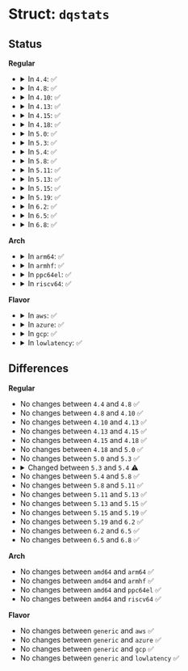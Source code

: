 # Struct: <code>dqstats</code>

## Status
<b>Regular</b>
<ul>
<li>
<details>
<summary>In <code>4.4</code>: ✅</summary>

```c
struct dqstats {
    int stat[8];
    struct percpu_counter counter[8];
};
```
</details>
</li>
<li>
<details>
<summary>In <code>4.8</code>: ✅</summary>

```c
struct dqstats {
    int stat[8];
    struct percpu_counter counter[8];
};
```
</details>
</li>
<li>
<details>
<summary>In <code>4.10</code>: ✅</summary>

```c
struct dqstats {
    int stat[8];
    struct percpu_counter counter[8];
};
```
</details>
</li>
<li>
<details>
<summary>In <code>4.13</code>: ✅</summary>

```c
struct dqstats {
    int stat[8];
    struct percpu_counter counter[8];
};
```
</details>
</li>
<li>
<details>
<summary>In <code>4.15</code>: ✅</summary>

```c
struct dqstats {
    int stat[8];
    struct percpu_counter counter[8];
};
```
</details>
</li>
<li>
<details>
<summary>In <code>4.18</code>: ✅</summary>

```c
struct dqstats {
    int stat[8];
    struct percpu_counter counter[8];
};
```
</details>
</li>
<li>
<details>
<summary>In <code>5.0</code>: ✅</summary>

```c
struct dqstats {
    int stat[8];
    struct percpu_counter counter[8];
};
```
</details>
</li>
<li>
<details>
<summary>In <code>5.3</code>: ✅</summary>

```c
struct dqstats {
    int stat[8];
    struct percpu_counter counter[8];
};
```
</details>
</li>
<li>
<details>
<summary>In <code>5.4</code>: ✅</summary>

```c
struct dqstats {
    long unsigned int stat[8];
    struct percpu_counter counter[8];
};
```
</details>
</li>
<li>
<details>
<summary>In <code>5.8</code>: ✅</summary>

```c
struct dqstats {
    long unsigned int stat[8];
    struct percpu_counter counter[8];
};
```
</details>
</li>
<li>
<details>
<summary>In <code>5.11</code>: ✅</summary>

```c
struct dqstats {
    long unsigned int stat[8];
    struct percpu_counter counter[8];
};
```
</details>
</li>
<li>
<details>
<summary>In <code>5.13</code>: ✅</summary>

```c
struct dqstats {
    long unsigned int stat[8];
    struct percpu_counter counter[8];
};
```
</details>
</li>
<li>
<details>
<summary>In <code>5.15</code>: ✅</summary>

```c
struct dqstats {
    long unsigned int stat[8];
    struct percpu_counter counter[8];
};
```
</details>
</li>
<li>
<details>
<summary>In <code>5.19</code>: ✅</summary>

```c
struct dqstats {
    long unsigned int stat[8];
    struct percpu_counter counter[8];
};
```
</details>
</li>
<li>
<details>
<summary>In <code>6.2</code>: ✅</summary>

```c
struct dqstats {
    long unsigned int stat[8];
    struct percpu_counter counter[8];
};
```
</details>
</li>
<li>
<details>
<summary>In <code>6.5</code>: ✅</summary>

```c
struct dqstats {
    long unsigned int stat[8];
    struct percpu_counter counter[8];
};
```
</details>
</li>
<li>
<details>
<summary>In <code>6.8</code>: ✅</summary>

```c
struct dqstats {
    long unsigned int stat[8];
    struct percpu_counter counter[8];
};
```
</details>
</li>
</ul>
<b>Arch</b>
<ul>
<li>
<details>
<summary>In <code>arm64</code>: ✅</summary>

```c
struct dqstats {
    long unsigned int stat[8];
    struct percpu_counter counter[8];
};
```
</details>
</li>
<li>
<details>
<summary>In <code>armhf</code>: ✅</summary>

```c
struct dqstats {
    long unsigned int stat[8];
    struct percpu_counter counter[8];
};
```
</details>
</li>
<li>
<details>
<summary>In <code>ppc64el</code>: ✅</summary>

```c
struct dqstats {
    long unsigned int stat[8];
    struct percpu_counter counter[8];
};
```
</details>
</li>
<li>
<details>
<summary>In <code>riscv64</code>: ✅</summary>

```c
struct dqstats {
    long unsigned int stat[8];
    struct percpu_counter counter[8];
};
```
</details>
</li>
</ul>
<b>Flavor</b>
<ul>
<li>
<details>
<summary>In <code>aws</code>: ✅</summary>

```c
struct dqstats {
    long unsigned int stat[8];
    struct percpu_counter counter[8];
};
```
</details>
</li>
<li>
<details>
<summary>In <code>azure</code>: ✅</summary>

```c
struct dqstats {
    long unsigned int stat[8];
    struct percpu_counter counter[8];
};
```
</details>
</li>
<li>
<details>
<summary>In <code>gcp</code>: ✅</summary>

```c
struct dqstats {
    long unsigned int stat[8];
    struct percpu_counter counter[8];
};
```
</details>
</li>
<li>
<details>
<summary>In <code>lowlatency</code>: ✅</summary>

```c
struct dqstats {
    long unsigned int stat[8];
    struct percpu_counter counter[8];
};
```
</details>
</li>
</ul>

## Differences
<b>Regular</b>
<ul>
<li>
No changes between <code>4.4</code> and <code>4.8</code> ✅
</li>
<li>
No changes between <code>4.8</code> and <code>4.10</code> ✅
</li>
<li>
No changes between <code>4.10</code> and <code>4.13</code> ✅
</li>
<li>
No changes between <code>4.13</code> and <code>4.15</code> ✅
</li>
<li>
No changes between <code>4.15</code> and <code>4.18</code> ✅
</li>
<li>
No changes between <code>4.18</code> and <code>5.0</code> ✅
</li>
<li>
No changes between <code>5.0</code> and <code>5.3</code> ✅
</li>
<li>
<details>
<summary>Changed between <code>5.3</code> and <code>5.4</code> ⚠️</summary>
<ul>
<li>
<b>Field type changed. </b>
<code>int stat[8]</code> ➡️ <code>long unsigned int stat[8]</code>
</li>
</ul>
</details>
</li>
<li>
No changes between <code>5.4</code> and <code>5.8</code> ✅
</li>
<li>
No changes between <code>5.8</code> and <code>5.11</code> ✅
</li>
<li>
No changes between <code>5.11</code> and <code>5.13</code> ✅
</li>
<li>
No changes between <code>5.13</code> and <code>5.15</code> ✅
</li>
<li>
No changes between <code>5.15</code> and <code>5.19</code> ✅
</li>
<li>
No changes between <code>5.19</code> and <code>6.2</code> ✅
</li>
<li>
No changes between <code>6.2</code> and <code>6.5</code> ✅
</li>
<li>
No changes between <code>6.5</code> and <code>6.8</code> ✅
</li>
</ul>
<b>Arch</b>
<ul>
<li>
No changes between <code>amd64</code> and <code>arm64</code> ✅
</li>
<li>
No changes between <code>amd64</code> and <code>armhf</code> ✅
</li>
<li>
No changes between <code>amd64</code> and <code>ppc64el</code> ✅
</li>
<li>
No changes between <code>amd64</code> and <code>riscv64</code> ✅
</li>
</ul>
<b>Flavor</b>
<ul>
<li>
No changes between <code>generic</code> and <code>aws</code> ✅
</li>
<li>
No changes between <code>generic</code> and <code>azure</code> ✅
</li>
<li>
No changes between <code>generic</code> and <code>gcp</code> ✅
</li>
<li>
No changes between <code>generic</code> and <code>lowlatency</code> ✅
</li>
</ul>
